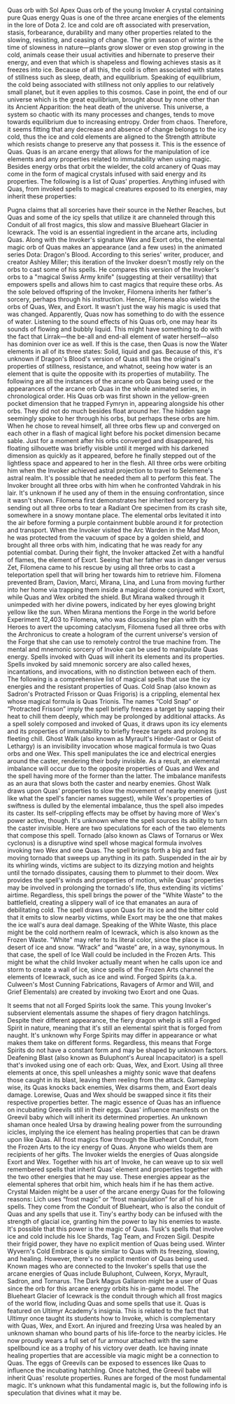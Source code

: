 Quas orb with Sol Apex
Quas orb of the young Invoker
A crystal containing pure Quas energy
Quas is one of the three arcane energies of the elements in the lore of Dota 2.
Ice and cold are oft associated with preservation, stasis, forbearance, durability and many other properties related to the slowing, resisting, and ceasing of change. The grim season of winter is the time of slowness in nature—plants grow slower or even stop growing in the cold, animals cease their usual activities and hibernate to preserve their energy, and even that which is shapeless and flowing achieves stasis as it freezes into ice. Because of all this, the cold is often associated with states of stillness such as sleep, death, and equilibrium.
Speaking of equilibrium, the cold being associated with stillness not only applies to our relatively small planet, but it even applies to this cosmos. Case in point, the end of our universe which is the great equilibrium, brought about by none other than its Ancient Apparition: the heat death of the universe. This universe, a system so chaotic with its many processes and changes, tends to move towards equilibrium due to increasing entropy. Order from chaos. Therefore, it seems fitting that any decrease and absence of change belongs to the icy cold, thus the ice and cold elements are aligned to the  Strength attribute which resists change to preserve any that possess it. This is the essence of Quas.
Quas is an arcane energy that allows for the manipulation of ice elements and any properties related to immutability when using magic. Besides energy orbs that orbit the wielder, the cold arcanery of Quas may come in the form of magical crystals infused with said energy and its properties.
The following is a list of Quas' properties. Anything infused with Quas, from invoked spells to magical creatures exposed to its energies, may inherit these properties:

Pugna claims that all sorceries have their source in the Nether Reaches, but Quas and some of the icy spells that utilize it are channeled through this Conduit of all frost magics, this slow and massive Blueheart Glacier in Icewrack. The void is an essential ingredient in the arcane arts, including Quas.
Along with the Invoker's signature Wex and Exort orbs, the elemental magic orb of Quas makes an appearance (and a few uses) in the animated series Dota: Dragon's Blood. According to this series' writer, producer, and creator Ashley Miller; this iteration of the Invoker doesn't mostly rely on the orbs to cast some of his spells. He compares this version of the Invoker's orbs to a "magical Swiss Army knife" (suggesting at their versatility) that empowers spells and allows him to cast magics that require these orbs.
As the sole beloved offspring of the Invoker, Filomena inherits her father's sorcery, perhaps through his instruction. Hence, Filomena also wields the orbs of Quas, Wex, and Exort.
It wasn't just the way his magic is used that was changed. Apparently, Quas now has something to do with the essence of water. Listening to the sound effects of his Quas orb, one may hear its sounds of flowing and bubbly liquid. This might have something to do with the fact that Lirrak—the be-all and end-all element of water herself—also has dominion over ice as well. If this is the case, then Quas is now the Water elements in all of its three states: Solid, liquid and gas. Because of this, it's unknown if Dragon's Blood's version of Quas still has the original's properties of stillness, resistance, and whatnot, seeing how water is an element that is quite the opposite with its properties of mutability.
The following are all the instances of the arcane orb Quas being used or the appearances of the arcane orb Quas in the whole animated series, in chronological order.
His Quas orb was first shown in the yellow-green pocket dimension that he trapped Fymryn in, appearing alongside his other orbs. They did not do much besides float around her. The hidden sage seemingly spoke to her through his orbs, but perhaps these orbs are him. When he chose to reveal himself, all three orbs flew up and converged on each other in a flash of magical light before his pocket dimension became sable. Just for a moment after his orbs converged and disappeared, his floating silhouette was briefly visible until it merged with his darkened dimension as quickly as it appeared, before he finally stepped out of the lightless space and appeared to her in the flesh.
All three orbs were orbiting him when the Invoker achieved astral projection to travel to Selemene's astral realm. It's possible that he needed them all to perform this feat.
The Invoker brought all three orbs with him when he confronted Vahdrak in his lair. It's unknown if he used any of them in the ensuing confrontation, since it wasn't shown.
Filomena first demonstrates her inherited sorcery by sending out all three orbs to tear a Radiant Ore specimen from its crash site, somewhere in a snowy montane place. The elemental orbs levitated it into the air before forming a purple containment bubble around it for protection and transport.
When the Invoker visited the Arc Warden in the Mad Moon, he was protected from the vacuum of space by a golden shield, and brought all three orbs with him, indicating that he was ready for any potential combat. During their fight, the Invoker attacked Zet with a handful of flames, the element of Exort.
Seeing that her father was in danger versus Zet, Filomena came to his rescue by using all three orbs to cast a teleportation spell that will bring her towards him to retrieve him.
Filomena prevented Bram, Davion, Marci, Mirana, Lina, and Luna from moving further into her home via trapping them inside a magical dome conjured with Exort, while Quas and Wex orbited the shield. But Mirana walked through it unimpeded with her divine powers, indicated by her eyes glowing bright yellow like the sun.
When Mirana mentions the Forge in the world before Experiment 12,403 to Filomena, who was discussing her plan with the Heroes to avert the upcoming cataclysm, Filomena fused all three orbs with the Archronicus to create a hologram of the current universe's version of the Forge that she can use to remotely control the true machine from.
The mental and mnemonic sorcery of  Invoke can be used to manipulate Quas energy. Spells invoked with Quas will inherit its elements and its properties.
Spells invoked by said mnemonic sorcery are also called hexes, incantations, and invocations, with no distinction between each of them.
The following is a comprehensive list of magical spells that use the icy energies and the resistant properties of Quas.
Cold Snap (also known as Sadron's Protracted Frisson or Quas Frigoris) is a crippling, elemental hex whose magical formula is  Quas Trionis.
The names “Cold Snap” or “Protracted Frisson” imply the spell briefly freezes a target by sapping their heat to chill them deeply, which may be prolonged by additional attacks.
As a spell solely composed and invoked of Quas, it draws upon its icy elements and its properties of immutability to briefly freeze targets and prolong its fleeting chill.
Ghost Walk (also known as Myrault's Hinder-Gast or Geist of Lethargy) is an invisibility invocation whose magical formula is two  Quas orbs and one  Wex.
This spell manipulates the ice and electrical energies around the caster, rendering their body invisible. As a result, an elemental imbalance will occur due to the opposite properties of Quas and Wex and the spell having more of the former than the latter. The imbalance manifests as an aura that slows both the caster and nearby enemies.
Ghost Walk draws upon Quas' properties to slow the movement of nearby enemies (just like what the spell's fancier names suggest), while Wex's properties of swiftness is dulled by the elemental imbalance, thus the spell also impedes its caster. Its self-crippling effects may be offset by having more of Wex's power active, though.
It's unknown where the spell sources its ability to turn the caster invisible. Here are two speculations for each of the two elements that compose this spell.
Tornado (also known as Claws of Tornarus or Wex cyclonus) is a disruptive wind spell whose magical formula involves invoking two  Wex and one  Quas.
The spell brings forth a big and fast moving tornado that sweeps up anything in its path. Suspended in the air by its whirling winds, victims are subject to its dizzying motion and heights until the tornado dissipates, causing them to plummet to their doom.
Wex provides the spell's winds and properties of motion, while Quas' properties may be involved in prolonging the tornado's life, thus extending its victims' airtime.
Regardless, this spell brings the power of the "White Waste" to the battlefield, creating a slippery wall of ice that emanates an aura of debilitating cold.
The spell draws upon Quas for its ice and the bitter cold that it emits to slow nearby victims, while Exort may be the one that makes the ice wall's aura deal damage.
Speaking of the White Waste, this place might be the cold northern realm of Icewrack, which is also known as the Frozen Waste. "White" may refer to its literal color, since the place is a desert of ice and snow. “Wrack” and “waste” are, in a way, synonymous. In that case, the spell of Ice Wall could be included in the Frozen Arts. This might be what the child Invoker actually meant when he calls upon ice and storm to create a wall of ice, since spells of the Frozen Arts channel the elements of Icewrack, such as ice and wind.
Forged Spirits (a.k.a. Culween's Most Cunning Fabrications, Ravagers of Armor and Will, and Grief Elementals) are created by invoking two  Exort and one  Quas.





It seems that not all Forged Spirits look the same. This young Invoker's subservient elementals assume the shapes of fiery dragon hatchlings.
Despite their different appearance, the fiery dragon whelp is still a Forged Spirit in nature, meaning that it's still an elemental
spirit that is forged from naught. It's unknown why Forge Spirits may differ in appearance or what makes them take on different forms.
Regardless, this means that Forge Spirits do not have a constant form and may be shaped by unknown factors.
Deafening Blast (also known as Buluphont's Aureal Incapacitator) is a spell that's invoked using one of each orb:  Quas,  Wex, and  Exort.
Using all three elements at once, this spell unleashes a mighty sonic wave that deafens those caught in its blast, leaving them reeling from the attack.
Gameplay wise, its Quas knocks back enemies, Wex disarms them, and Exort deals damage. Lorewise, Quas and Wex should be swapped since it fits their respective properties better.
The magic essence of Quas has an influence on incubating  Greevils still in their eggs. Quas' influence manifests on the Greevil baby which will inherit its determined properties.
An unknown shaman once healed Ursa by drawing healing power from the surrounding icicles, implying the ice element has healing properties that can be drawn upon like Quas.
All frost magics flow through the  Blueheart Conduit, from the Frozen Arts to the icy energy of Quas. Anyone who wields them are recipients of her gifts.
The  Invoker wields the energies of Quas alongside Exort and Wex. Together with his art of  Invoke, he can weave up to six well remembered spells that inherit Quas' element and properties together with the two other energies that he may use. These energies appear as the elemental spheres that orbit him, which heals him if he has them active.
Crystal Maiden might be a user of the arcane energy Quas for the following reasons:
Lich uses “frost magic” or “frost manipulation” for all of his ice spells. They come from the Conduit of Blueheart, who is also the conduit of Quas and any spells that use it.
Tiny's earthy body can be infused with the strength of glacial ice, granting him the power to lay his enemies to waste. It's possible that this power is the magic of Quas.
Tusk's spells that involve ice and cold include his  Ice Shards,  Tag Team, and  Frozen Sigil. Despite their frigid power, they have no explicit mention of Quas being used.
Winter Wyvern's  Cold Embrace is quite similar to Quas with its freezing, slowing, and healing. However, there's no explicit mention of Quas being used.
Known mages who are connected to the Invoker's spells that use the arcane energies of Quas include Buluphont, Culween, Koryx, Myrault, Sadron, and Tornarus.
The Dark Magus Gallaron might be a user of Quas since the orb for this arcane energy orbits his in-game model.
The Blueheart Glacier of Icewrack is the conduit through which all frost magics of the world flow, including Quas and some spells that use it.
Quas is featured on Ultimyr Academy's insignia. This is related to the fact that Ultimyr once taught its students how to  Invoke, which is complementary with Quas, Wex, and Exort.
An injured and freezing  Ursa was healed by an unknown shaman who bound parts of his life-force to the nearby icicles. He now proudly wears a full set of fur armour attached with the same spellbound ice as a trophy of his victory over death. Ice having innate healing properties that are accessible via magic might be a connection to Quas.
The eggs of  Greevils can be exposed to essences like Quas to influence the incubating hatchling. Once hatched, the Greevil babe will inherit Quas' resolute properties.
Runes are forged of the most fundamental magic. It's unknown what this fundamental magic is, but the following info is speculation that divines what it may be.
